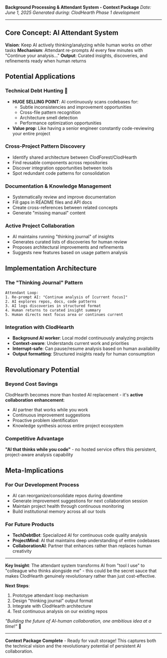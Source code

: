 **Background Processing & Attendant System - Context Package**
*Date: June 1, 2025*
*Generated during: ClodHearth Phase 1 development*

---

## Core Concept: AI Attendant System
**Vision**: Keep AI actively thinking/analyzing while human works on other tasks
**Mechanism**: Attendant re-prompts AI every few minutes with "Continue your analysis..."
**Output**: Curated insights, discoveries, and refinements ready when human returns

## Potential Applications

### Technical Debt Hunting 🎯
- **HUGE SELLING POINT**: AI continuously scans codebases for:
  - Subtle inconsistencies and improvement opportunities
  - Cross-file pattern recognition
  - Architecture smell detection
  - Performance optimization opportunities
- **Value prop**: Like having a senior engineer constantly code-reviewing your entire project

### Cross-Project Pattern Discovery
- Identify shared architecture between ClodForest/ClodHearth
- Find reusable components across repositories
- Discover integration opportunities between tools
- Spot redundant code patterns for consolidation

### Documentation & Knowledge Management
- Systematically review and improve documentation
- Fill gaps in README files and API docs
- Create cross-references between related concepts
- Generate "missing manual" content

### Active Project Collaboration
- AI maintains running "thinking journal" of insights
- Generates curated lists of discoveries for human review
- Proposes architectural improvements and refinements
- Suggests new features based on usage pattern analysis

## Implementation Architecture

### The "Thinking Journal" Pattern
```
Attendant Loop:
1. Re-prompt AI: "Continue analysis of [current focus]"
2. AI explores repos, docs, code patterns
3. AI logs discoveries in structured format
4. Human returns to curated insight summary
5. Human directs next focus area or continues current
```

### Integration with ClodHearth
- **Background AI worker**: Local model continuously analyzing projects
- **Context-aware**: Understands current work and priorities
- **Interrupt-safe**: Can pause/resume analysis based on human availability
- **Output formatting**: Structured insights ready for human consumption

## Revolutionary Potential

### Beyond Cost Savings
ClodHearth becomes more than hosted AI replacement - it's **active collaboration enhancement**:
- AI partner that works while you work
- Continuous improvement suggestions
- Proactive problem identification
- Knowledge synthesis across entire project ecosystem

### Competitive Advantage
**"AI that thinks while you code"** - no hosted service offers this persistent, project-aware analysis capability

## Meta-Implications

### For Our Development Process
- AI can reorganize/consolidate repos during downtime
- Generate improvement suggestions for next collaboration session
- Maintain project health through continuous monitoring
- Build institutional memory across all our tools

### For Future Products
- **TechDebtBot**: Specialized AI for continuous code quality analysis
- **ProjectMind**: AI that maintains deep understanding of entire codebases
- **CollaborationAI**: Partner that enhances rather than replaces human creativity

---

**Key Insight**: The attendant system transforms AI from "tool I use" to "colleague who thinks alongside me" - this could be the secret sauce that makes ClodHearth genuinely revolutionary rather than just cost-effective.

**Next Steps**: 
1. Prototype attendant loop mechanism
2. Design "thinking journal" output format
3. Integrate with ClodHearth architecture
4. Test continuous analysis on our existing repos

*"Building the future of AI-human collaboration, one ambitious idea at a time!"* 🚀

---

**Context Package Complete** - Ready for vault storage! This captures both the technical vision and the revolutionary potential of persistent AI collaboration.
